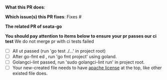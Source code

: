 <!--  Thanks for sending a pull request!
Read https://github.com/apache/dubbo-go/blob/master/CONTRIBUTING.md before commit pull request.
-->

**What this PR does**:

**Which issue(s) this PR fixes**:
Fixes #

**The related PR of seata-go** 


**You should pay attention to items below to ensure your pr passes our ci test**
We do not merge pr with ci tests failed

- [ ] All ut passed (run 'go test ./...' in project root)
- [ ] After go-fmt ed , run 'go fmt project' using goland.
- [ ] Golangci-lint passed, run 'sudo golangci-lint run' in project root.
- [ ] Your new-created file needs to have [apache license](https://raw.githubusercontent.com/dubbogo/resources/master/tools/license/license.txt) at the top, like other existed file does.